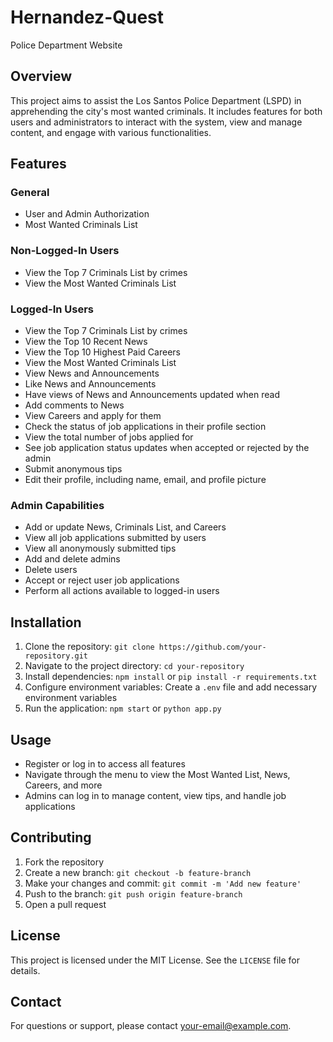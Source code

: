 # Hernandez-Quest
Police Department Website


## Overview
This project aims to assist the Los Santos Police Department (LSPD) in apprehending the city's most wanted criminals. It includes features for both users and administrators to interact with the system, view and manage content, and engage with various functionalities.

## Features

### General
- User and Admin Authorization
- Most Wanted Criminals List

### Non-Logged-In Users
- View the Top 7 Criminals List by crimes
- View the Most Wanted Criminals List

### Logged-In Users
- View the Top 7 Criminals List by crimes
- View the Top 10 Recent News
- View the Top 10 Highest Paid Careers
- View the Most Wanted Criminals List
- View News and Announcements
- Like News and Announcements
- Have views of News and Announcements updated when read
- Add comments to News
- View Careers and apply for them
- Check the status of job applications in their profile section
- View the total number of jobs applied for
- See job application status updates when accepted or rejected by the admin
- Submit anonymous tips
- Edit their profile, including name, email, and profile picture

### Admin Capabilities
- Add or update News, Criminals List, and Careers
- View all job applications submitted by users
- View all anonymously submitted tips
- Add and delete admins
- Delete users
- Accept or reject user job applications
- Perform all actions available to logged-in users

## Installation
1. Clone the repository: `git clone https://github.com/your-repository.git`
2. Navigate to the project directory: `cd your-repository`
3. Install dependencies: `npm install` or `pip install -r requirements.txt`
4. Configure environment variables: Create a `.env` file and add necessary environment variables
5. Run the application: `npm start` or `python app.py`

## Usage
- Register or log in to access all features
- Navigate through the menu to view the Most Wanted List, News, Careers, and more
- Admins can log in to manage content, view tips, and handle job applications

## Contributing
1. Fork the repository
2. Create a new branch: `git checkout -b feature-branch`
3. Make your changes and commit: `git commit -m 'Add new feature'`
4. Push to the branch: `git push origin feature-branch`
5. Open a pull request

## License
This project is licensed under the MIT License. See the `LICENSE` file for details.

## Contact
For questions or support, please contact [your-email@example.com](mailto:your-email@example.com).